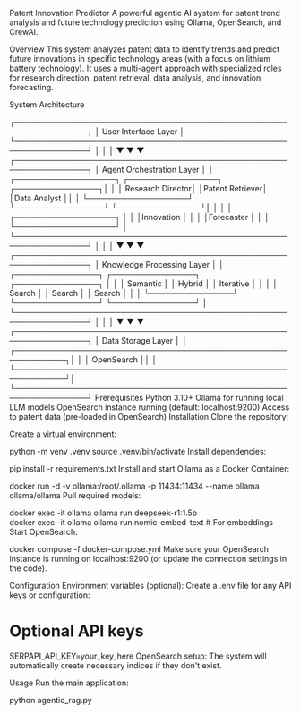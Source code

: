 Patent Innovation Predictor
A powerful agentic AI system for patent trend analysis and future technology prediction using Ollama, OpenSearch, and CrewAI.

Overview
This system analyzes patent data to identify trends and predict future innovations in specific technology areas (with a focus on lithium battery technology). It uses a multi-agent approach with specialized roles for research direction, patent retrieval, data analysis, and innovation forecasting.

System Architecture

┌───────────────────────────────────────────────────────────────┐
│                     User Interface Layer                      │
└───────────────────────────────────────────────────────────────┘
                │                │                │
                ▼                ▼                ▼
┌───────────────────────────────────────────────────────────────┐
│                 Agent Orchestration Layer                     │
│  ┌──────────────────┐   ┌────────────────┐  ┌───────────────┐│
│  │ Research Director│   │Patent Retriever│  │Data Analyst   ││
│  └──────────────────┘   └────────────────┘  └───────────────┘│
│                                                               │
│  ┌──────────────────┐                                         │
│  │Innovation        │                                         │
│  │Forecaster        │                                         │
│  └──────────────────┘                                         │
└───────────────────────────────────────────────────────────────┘
                │                │                │
                ▼                ▼                ▼
┌───────────────────────────────────────────────────────────────┐
│                Knowledge Processing Layer                     │
│  ┌───────────────┐    ┌───────────────┐    ┌───────────────┐ │
│  │ Semantic      │    │ Hybrid        │    │ Iterative     │ │
│  │ Search        │    │ Search        │    │ Search        │ │
│  └───────────────┘    └───────────────┘    └───────────────┘ │
└───────────────────────────────────────────────────────────────┘
                │                │                │
                ▼                ▼                ▼
┌───────────────────────────────────────────────────────────────┐
│                     Data Storage Layer                        │
│  ┌───────────────────────────────────────────────────────────┐│
│  │                       OpenSearch                          ││
│  └───────────────────────────────────────────────────────────┘│
└───────────────────────────────────────────────────────────────┘
Prerequisites
Python 3.10+
Ollama for running local LLM models
OpenSearch instance running (default: localhost:9200)
Access to patent data (pre-loaded in OpenSearch)
Installation
Clone the repository:

Create a virtual environment:

python -m venv .venv
source .venv/bin/activate
Install dependencies:

pip install -r requirements.txt
Install and start Ollama as a Docker Container:

docker run -d -v ollama:/root/.ollama -p 11434:11434 --name ollama ollama/ollama
Pull required models:

docker exec -it ollama ollama run deepseek-r1:1.5b          
docker exec -it ollama ollama run nomic-embed-text # For embeddings
Start OpenSearch:

docker compose -f docker-compose.yml
Make sure your OpenSearch instance is running on localhost:9200 (or update the connection settings in the code).

Configuration
Environment variables (optional):
Create a .env file for any API keys or configuration:

# Optional API keys
SERPAPI_API_KEY=your_key_here
OpenSearch setup:
The system will automatically create necessary indices if they don't exist.

Usage
Run the main application:

python agentic_rag.py
